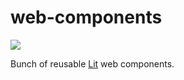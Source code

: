 # web-components

[![](https://data.jsdelivr.com/v1/package/gh/treeder/web-components/badge)](https://www.jsdelivr.com/package/gh/treeder/web-components)

Bunch of reusable [Lit](https://lit.dev) web components. 
